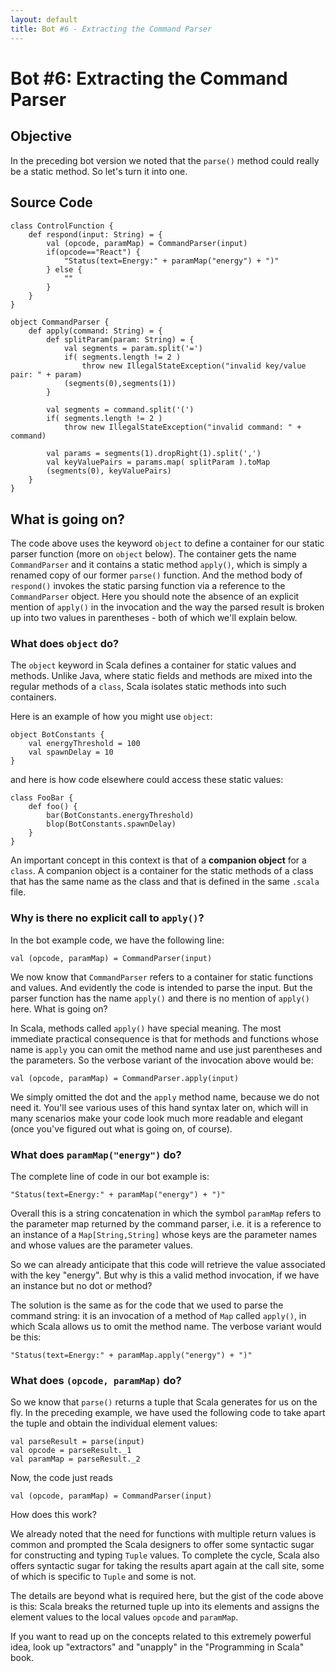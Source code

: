 ```yaml
---
layout: default
title: Bot #6 - Extracting the Command Parser
---
```

<div id='TutorialDocumentData' data-prev='/tutorial/tutorial_20_bot_05.html' data-next='/tutorial/tutorial_20_bot_07.html' />

# Bot #6: Extracting the Command Parser

## Objective

In the preceding bot version we noted that the `parse()` method could really be a static
method. So let's turn it into one.


## Source Code <button class="LoadCodeButton" style="visibility: hidden;" data-url="/tutorial/tutorial_20_bot_06_sample_1.scala">Load into Editor</button>

    class ControlFunction {
        def respond(input: String) = {
            val (opcode, paramMap) = CommandParser(input)
            if(opcode=="React") {
                "Status(text=Energy:" + paramMap("energy") + ")"
            } else {
                ""
            }
        }
    }

    object CommandParser {
        def apply(command: String) = {
            def splitParam(param: String) = {
                val segments = param.split('=')
                if( segments.length != 2 )
                    throw new IllegalStateException("invalid key/value pair: " + param)
                (segments(0),segments(1))
            }

            val segments = command.split('(')
            if( segments.length != 2 )
                throw new IllegalStateException("invalid command: " + command)

            val params = segments(1).dropRight(1).split(',')
            val keyValuePairs = params.map( splitParam ).toMap
            (segments(0), keyValuePairs)
        }
    }


## What is going on?

The code above uses the keyword `object` to define a container for our static parser function
(more on `object` below). The container gets the name `CommandParser` and it contains a static
method `apply()`, which is simply a renamed copy of our former `parse()` function. And the
method body of `respond()` invokes the static parsing function via a reference to the
`CommandParser` object. Here you should note the absence of an explicit mention of `apply()`
in the invocation and the way the parsed result is broken up into two values in parentheses -
both of which we'll explain below.



### What does `object` do?

The `object` keyword in Scala defines a container for static values and methods. Unlike
Java, where static fields and methods are mixed into the regular methods of a `class`, Scala
isolates static methods into such containers.

Here is an example of how you might use `object`:

    object BotConstants {
        val energyThreshold = 100
        val spawnDelay = 10
    }

and here is how code elsewhere could access these static values:

    class FooBar {
        def foo() {
            bar(BotConstants.energyThreshold)
            blop(BotConstants.spawnDelay)
        }
    }

An important concept in this context is that of a **companion object** for a `class`.
A companion object is a container for the static methods of a class that has the same
name as the class and that is defined in the same `.scala` file.



### Why is there no explicit call to `apply()`?

In the bot example code, we have the following line:

    val (opcode, paramMap) = CommandParser(input)

We now know that `CommandParser` refers to a container for static functions and values.
And evidently the code is intended to parse the input. But the parser function has the
name `apply()` and there is no mention of `apply()` here. What is going on?

In Scala, methods called `apply()` have special meaning. The most immediate practical
consequence is that for methods and functions whose name is `apply` you can omit the
method name and use just parentheses and the parameters. So the verbose variant of the
invocation above would be:

    val (opcode, paramMap) = CommandParser.apply(input)

We simply omitted the dot and the `apply` method name, because we do not need it.
You'll see various uses of this hand syntax later on, which will in many scenarios
make your code look much more readable and elegant (once you've figured out what
is going on, of course).



### What does `paramMap("energy")` do?

The complete line of code in our bot example is:

    "Status(text=Energy:" + paramMap("energy") + ")"

Overall this is a string concatenation in which the symbol `paramMap` refers to the
parameter map returned by the command parser, i.e. it is a reference to an instance of
a `Map[String,String]` whose keys are the parameter names and whose values are the
parameter values.

So we can already anticipate that this code will retrieve the value associated with
the key "energy". But why is this a valid method invocation, if we have an instance
but no dot or method?

The solution is the same as for the code that we used to parse the command string:
it is an invocation of a method of `Map` called `apply()`, in which Scala allows us
to omit the method name. The verbose variant would be this:

    "Status(text=Energy:" + paramMap.apply("energy") + ")"





### What does `(opcode, paramMap)` do?

So we know that `parse()` returns a tuple that Scala generates for us on the fly.
In the preceding example, we have used the following code to take apart the tuple
and obtain the individual element values:

    val parseResult = parse(input)
    val opcode = parseResult._1
    val paramMap = parseResult._2

Now, the code just reads

    val (opcode, paramMap) = CommandParser(input)

How does this work?

We already noted that the need for functions with multiple return values is
common and prompted the Scala designers to offer some syntactic sugar for
constructing and typing `Tuple` values. To complete the cycle, Scala also
offers syntactic sugar for taking the results apart again at the call site,
some of which is specific to `Tuple` and some is not.

The details are beyond what is required here, but the gist of the code above 
is this: Scala breaks the returned tuple up into its elements and assigns
the element values to the local values `opcode` and `paramMap`. 

If you want to read up on the concepts related to this extremely powerful
idea, look up "extractors" and "unapply" in the "Programming in Scala" book.


